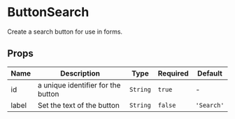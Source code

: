 # ButtonSearch

Create a search button for use in forms.

## Props

<!-- @vuese:ButtonSearch:props:start -->

| Name  | Description                        | Type     | Required | Default    |
| ----- | ---------------------------------- | -------- | -------- | ---------- |
| id    | a unique identifier for the button | `String` | `true`   | -          |
| label | Set the text of the button         | `String` | `false`  | `'Search'` |

<!-- @vuese:ButtonSearch:props:end -->
